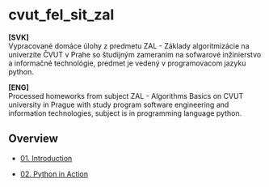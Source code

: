 # cvut_fel_sit_zal

**[SVK]**  
Vypracované domáce úlohy z predmetu ZAL - Základy algoritmizácie na univerzite ČVUT v Prahe so študijným zameraním na sofwarové inžinierstvo a informačné technológie, predmet je vedený v programovacom jazyku python.

**[ENG]**  
Processed homeworks from subject ZAL -  Algorithms Basics on CVUT university in Prague with study program  software engineering and information technologies, subject is in programming language python.


## Overview

- [01. Introduction](./homeworks/01_introduction/description.md)

- [02. Python in Action]()



